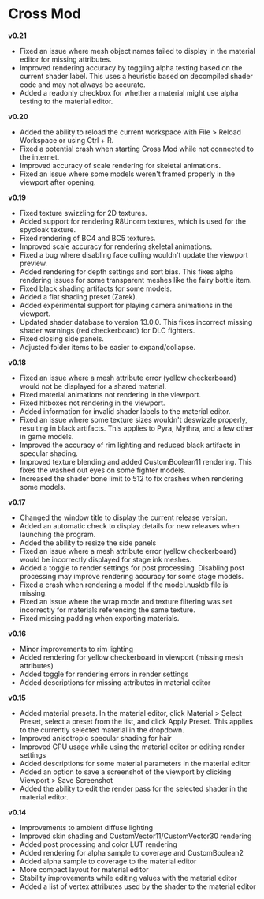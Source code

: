# Cross Mod
**v0.21**
* Fixed an issue where mesh object names failed to display in the material editor for missing attributes.
* Improved rendering accuracy by toggling alpha testing based on the current shader label. This uses a heuristic based on decompiled shader code and may not always be accurate.
* Added a readonly checkbox for whether a material might use alpha testing to the material editor.

**v0.20**
* Added the ability to reload the current workspace with File > Reload Workspace or using Ctrl + R.
* Fixed a potential crash when starting Cross Mod while not connected to the internet.
* Improved accuracy of scale rendering for skeletal animations.
* Fixed an issue where some models weren't framed properly in the viewport after opening.

**v0.19**
* Fixed texture swizzling for 2D textures.
* Added support for rendering R8Unorm textures, which is used for the spycloak texture.
* Fixed rendering of BC4 and BC5 textures.
* Improved scale accuracy for rendering skeletal animations.
* Fixed a bug where disabling face culling wouldn't update the viewport preview.
* Added rendering for depth settings and sort bias. This fixes alpha rendering issues for some transparent meshes like the fairy bottle item.
* Fixed black shading artifacts for some models. 
* Added a flat shading preset (Zarek).
* Added experimental support for playing camera animations in the viewport.
* Updated shader database to version 13.0.0. This fixes incorrect missing shader warnings (red checkerboard) 
for DLC fighters.
* Fixed closing side panels.
* Adjusted folder items to be easier to expand/collapse.

**v0.18**
* Fixed an issue where a mesh attribute error (yellow checkerboard) would not be displayed for a shared material.
* Fixed material animations not rendering in the viewport.
* Fixed hitboxes not rendering in the viewport.
* Added information for invalid shader labels to the material editor.
* Fixed an issue where some texture sizes wouldn't deswizzle properly, resulting in black artifacts. This applies to Pyra, Mythra, and a few other in game models.
* Improved the accuracy of rim lighting and reduced black artifacts in specular shading.
* Improved texture blending and added CustomBoolean11 rendering. This fixes the washed out eyes on some fighter models.
* Increased the shader bone limit to 512 to fix crashes when rendering some models.

**v0.17**
* Changed the window title to display the current release version.
* Added an automatic check to display details for new releases when launching the program.
* Added the ability to resize the side panels
* Fixed an issue where a mesh attribute error (yellow checkerboard) would be incorrectly displayed for stage ink meshes.
* Added a toggle to render settings for post processing. Disabling post processing may improve rendering accuracy for some stage models.
* Fixed a crash when rendering a model if the model.nusktb file is missing.
* Fixed an issue where the wrap mode and texture filtering was set incorrectly for materials referencing the same texture.
* Fixed missing padding when exporting materials.

**v0.16**
* Minor improvements to rim lighting
* Added rendering for yellow checkerboard in viewport (missing mesh attributes)
* Added toggle for rendering errors in render settings
* Added descriptions for missing attributes in material editor

**v0.15**
* Added material presets. In the material editor, click Material > Select Preset, select a preset from the list, and click Apply Preset. This applies to the currently selected material in the dropdown.
* Improved anisotropic specular shading for hair
* Improved CPU usage while using the material editor or editing render settings
* Added descriptions for some material parameters in the material editor
* Added an option to save a screenshot of the viewport by clicking Viewport > Save Screenshot
* Added the ability to edit the render pass for the selected shader in the material editor.

**v0.14**
* Improvements to ambient diffuse lighting
* Improved skin shading and CustomVector11/CustomVector30 rendering
* Added post processing and color LUT rendering
* Added rendering for alpha sample to coverage and CustomBoolean2
* Added alpha sample to coverage to the material editor
* More compact layout for material editor
* Stability improvements while editing values with the material editor
* Added a list of vertex attributes used by the shader to the material editor